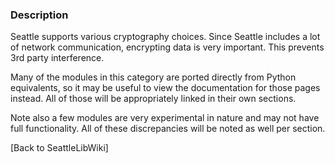 ### Description

Seattle supports various cryptography choices. Since Seattle includes a lot of network communication, encrypting data is very important. This prevents 3rd party interference.

Many of the modules in this category are ported directly from Python equivalents, so it may be useful to view the documentation for those pages instead. All of those will be appropriately linked in their own sections.

Note also a few modules are very experimental in nature and may not have full functionality. All of these discrepancies will be noted as well per section.

[Back to SeattleLibWiki]